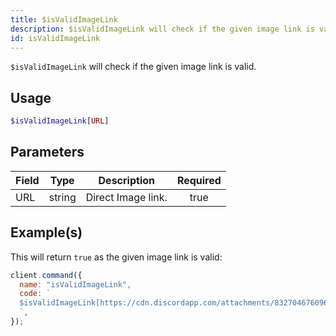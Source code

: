 ```yaml
---
title: $isValidImageLink
description: $isValidImageLink will check if the given image link is valid.
id: isValidImageLink
---
```


`$isValidImageLink` will check if the given image link is valid.

## Usage

```php
$isValidImageLink[URL]
```

## Parameters

| Field | Type   | Description        | Required |
| ----- | ------ | ------------------ | :------: |
| URL   | string | Direct Image link. |   true   |

## Example(s)

This will return `true` as the given image link is valid:

```javascript
client.command({
  name: "isValidImageLink",
  code: `
  $isValidImageLink[https://cdn.discordapp.com/attachments/832704676096245800/1058914808109486221/Screenshot_2022-12-31_at_8.08.57_PM.png]
  `,
});
```
